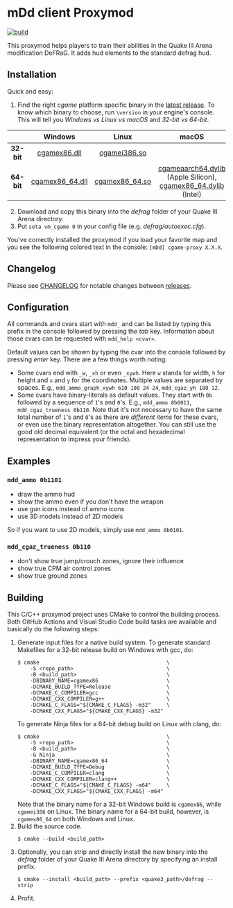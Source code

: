 # mDd client Proxymod

[![build](../../workflows/build/badge.svg)](../../actions?query=workflow%3Abuild)

This proxymod helps players to train their abilities in the Quake III Arena modification DeFRaG. It adds hud elements to the standard defrag hud.

## Installation
Quick and easy:
  1. Find the right *cgame* platform specific binary in the [latest release](../../releases/tag/latest). To know which binary to choose, run `\version` in your engine's console. This will tell you *Windows vs Linux vs macOS* and *32-bit vs 64-bit*.

|            | **Windows** | **Linux** | **macOS** |
| :--------: | :---------: | :-------: | :-------: |
| **32-bit** | [cgamex86.dll](../../releases/download/latest/cgamex86.dll) | [cgamei386.so](../../releases/download/latest/cgamei386.so) | |
| **64-bit** | [cgamex86_64.dll](../../releases/download/latest/cgamex86_64.dll) | [cgamex86_64.so](../../releases/download/latest/cgamex86_64.so) | [cgameaarch64.dylib](../../releases/download/latest/cgameaarch64.dylib) (Apple Silicon), [cgamex86_64.dylib](../../releases/download/latest/cgamex86_64.dylib) (Intel) |

  2. Download and copy this binary into the *defrag* folder of your Quake III Arena directory.
  3. Put `seta vm_cgame 0` in your config file (e.g. *defrag/autoexec.cfg*).

You've correctly installed the proxymod if you load your favorite map and you see the following colored text in the console: `[mDd] cgame-proxy X.X.X`.

## Changelog
Please see [CHANGELOG](CHANGELOG.md) for notable changes between [releases](../../releases).

## Configuration
All commands and cvars start with `mdd_` and can be listed by typing this prefix in the console followed by pressing the *tab* key. Information about those cvars can be requested with `mdd_help <cvar>`.

Default values can be shown by typing the cvar into the console followed by pressing *enter* key. There are a few things worth noting:
  * Some cvars end with `_w`, `_xh` or even `_xywh`. Here `w` stands for width, `h` for height and `x` and `y` for the coordinates. Multiple values are separated by spaces.
  E.g., `mdd_ammo_graph_xywh 610 100 24 24`, `mdd_cgaz_yh 180 12`.
  * Some cvars have binary-literals as default values. They start with `0b` followed by a sequence of `1`'s and `0`'s.
  E.g., `mdd_ammo 0b0011`, `mdd_cgaz_trueness 0b110`.
  Note that it's not necessary to have the same total number of `1`'s and `0`'s as there are *different items* for these cvars, or even use the binary representation altogether. You can still use the good old decimal equivalent (or the octal and hexadecimal representation to impress your friends).

## Examples
### `mdd_ammo 0b1101`
  * draw the ammo hud
  * show the ammo even if you don't have the weapon
  * use gun icons instead of ammo icons
  * use 3D models instead of 2D models

So if you want to use 2D models, simply use `mdd_ammo 0b0101`.

### `mdd_cgaz_trueness 0b110`
  * don't show true jump/crouch zones, ignore their influence
  * show true CPM air control zones
  * show true ground zones

## Building
This C/C++ proxymod project uses CMake to control the building process. Both GitHub Actions and Visual Studio Code build tasks are available and basically do the following steps:
1. Generate input files for a native build system.
   To generate standard Makefiles for a 32-bit release build on Windows with gcc, do:
   ```
   $ cmake                                         \
       -S <repo_path>                              \
       -B <build_path>                             \
       -DBINARY_NAME=cgamex86                      \
       -DCMAKE_BUILD_TYPE=Release                  \
       -DCMAKE_C_COMPILER=gcc                      \
       -DCMAKE_CXX_COMPILER=g++                    \
       -DCMAKE_C_FLAGS="${CMAKE_C_FLAGS} -m32"     \
       -DCMAKE_CXX_FLAGS="${CMAKE_CXX_FLAGS} -m32"
   ```
   To generate Ninja files for a 64-bit debug build on Linux with clang, do:
   ```
   $ cmake                                         \
       -S <repo_path>                              \
       -B <build_path>                             \
       -G Ninja                                    \
       -DBINARY_NAME=cgamex86_64                   \
       -DCMAKE_BUILD_TYPE=Debug                    \
       -DCMAKE_C_COMPILER=clang                    \
       -DCMAKE_CXX_COMPILER=clang++                \
       -DCMAKE_C_FLAGS="${CMAKE_C_FLAGS} -m64"     \
       -DCMAKE_CXX_FLAGS="${CMAKE_CXX_FLAGS} -m64"
   ```
   Note that the binary name for a 32-bit Windows build is `cgamex86`, while `cgamei386` on Linux. The binary name for a 64-bit build, however, is `cgamex86_64` on both Windows and Linux.
2. Build the source code.
   ```
   $ cmake --build <build_path>
   ```
3. Optionally, you can strip and directly install the new binary into the *defrag* folder of your Quake III Arena directory by specifying an install prefix.
   ```
   $ cmake --install <build_path> --prefix <quake3_path>/defrag --strip
   ```
4. Profit.
